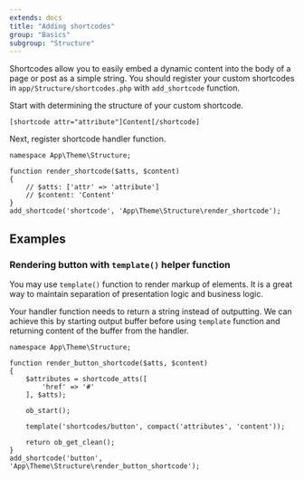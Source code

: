 ```yaml
---
extends: docs
title: "Adding shortcodes"
group: "Basics"
subgroup: "Structure"
---
```


Shortcodes allow you to easily embed a dynamic content into the body of a page or post as a simple string. You should register your custom shortcodes in `app/Structure/shortcodes.php` with `add_shortcode` function.

Start with determining the structure of your custom shortcode.

```
[shortcode attr="attribute"]Content[/shortcode]
```

Next, register shortcode handler function.

```
namespace App\Theme\Structure;

function render_shortcode($atts, $content)
{
    // $atts: ['attr' => 'attribute']
    // $content: 'Content'
}
add_shortcode('shortcode', 'App\Theme\Structure\render_shortcode');
```

## Examples

### Rendering button with `template()` helper function

You may use `template()` function to render markup of elements. It is a great way to maintain separation of presentation logic and business logic.

Your handler function needs to return a string instead of outputting. We can achieve this by starting output buffer before using `template` function and returning content of the buffer from the handler.

```
namespace App\Theme\Structure;

function render_button_shortcode($atts, $content)
{
    $attributes = shortcode_atts([
        'href' => '#'
    ], $atts);

    ob_start();

    template('shortcodes/button', compact('attributes', 'content'));

    return ob_get_clean();
}
add_shortcode('button', 'App\Theme\Structure\render_button_shortcode');
```
